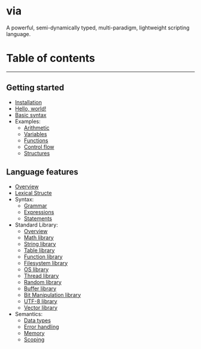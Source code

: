 # via

A powerful, semi-dynamically typed, multi-paradigm, lightweight scripting language.

# Table of contents
---
## Getting started
- [Installation](getting_started/installation.md)
- [Hello, world!](getting_started/hello_world.md)
- [Basic syntax](getting_started/basic_syntax.md)
- Examples:
    - [Arithmetic](getting_started/examples/arithmetic.md)
    - [Variables](getting_started/examples/variables.md)
    - [Functions](getting_started/examples/functions.md)
    - [Control flow](getting_started/examples/control_flow.md)
    - [Structures](getting_started/examples/structures.md)

## Language features
- [Overview](language_spec/overview.md)
- [Lexical Structe](language_spec/lexical_structure.md)
- Syntax:
    - [Grammar](language_spec/syntax/grammar.md)
    - [Expressions](language_spec/syntax/expression.md)
    - [Statements](language_spec/syntax/statements.md)
- Standard Library:
    - [Overview](language_spec/stdlib/overview.md)
    - [Math library](language_spec/stdlib/math.md)
    - [String library](language_spec/stdlib/string.md)
    - [Table library](language_spec/stdlib/table.md)
    - [Function library](language_spec/stdlib/function.md)
    - [Filesystem library](language_spec/stdlib/filesystem.md)
    - [OS library](language_spec/stdlib/os.md)
    - [Thread library](language_spec/stdlib/thread.md)
    - [Random library](language_spec/stdlib/rand.md)
    - [Buffer library](language_spec/stdlib/buffer.md)
    - [Bit Manipulation library](language_spec/stdlib/bit32.md)
    - [UTF-8 library](language_spec/stdlib/utf8.md)
    - [Vector library](language_spec/stdlib/vector3.md)
- Semantics:
    - [Data types](language_spec/semantics/data_types.md)
    - [Error handling](language_spec/semantics/error_handling.md)
    - [Memory](language_spec/semantics/memory.md)
    - [Scoping](language_spec/semantics/scoping.md)

